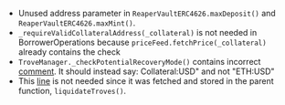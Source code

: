 - Unused address parameter in `ReaperVaultERC4626.maxDeposit()` and `ReaperVaultERC4626.maxMint()`.
- `_requireValidCollateralAddress(_collateral)` is not needed in BorrowerOperations because `priceFeed.fetchPrice(_collateral)` already contains the check
- `TroveManager._checkPotentialRecoveryMode()` contains incorrect [comment](https://github.com/code-423n4/2023-02-ethos/blob/73687f32b934c9d697b97745356cdf8a1f264955/Ethos-Core/contracts/TroveManager.sol#L1372). It should instead say: Collateral:USD" and not "ETH:USD"
- This [line](https://github.com/code-423n4/2023-02-ethos/blob/73687f32b934c9d697b97745356cdf8a1f264955/Ethos-Core/contracts/TroveManager.sol#L420) is not needed since it was fetched and stored in the parent function, `liquidateTroves()`.